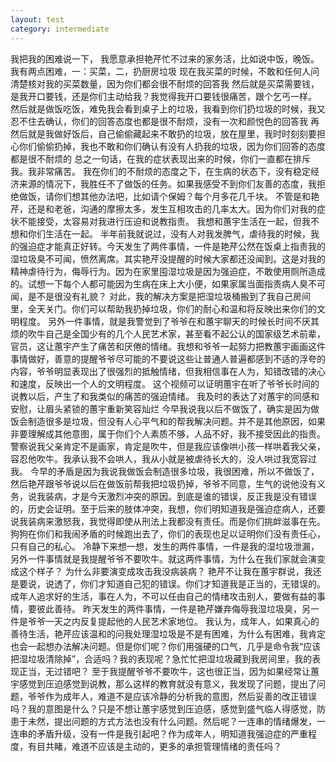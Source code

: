 ```yaml
---
layout: test
category: intermediate
---
```

我把我的困难说一下，
我愿意承担艳芹忙不过来的家务活，比如说中饭，晚饭。
我有两点困难，一：买菜，二，扔厨房垃圾
现在我买菜的时候，不敢和任何人问清楚核对我的买菜数量，因为你们都会很不耐烦的回答我
然后就是买菜需要钱，是我开口要钱，还是你们主动给我？我觉得我开口要钱很痛苦，跟个乞丐一样。
然后就是做饭吃饭，难免我会看到桌子上的垃圾，我看到你们扔垃圾的时候，我又忍不住去确认，你们的回答态度也都是很不耐烦，没有一次和颜悦色的回答我
再然后就是我做好饭后，自己偷偷藏起来不敢扔的垃圾，放在屋里，我时时刻刻要担心你们偷偷扔掉，我也不敢和你们确认有没有人扔我的垃圾，因为你们回答的态度都是很不耐烦的
总之一句话，在我的症状表现出来的时候，你们一直都在排斥我。我非常痛苦。
我在你们的不耐烦的态度之下，在生病的状态下，没有稳定经济来源的情况下，我胜任不了做饭的任务。如果我感受不到你们友善的态度，我拒绝做饭，请你们想其他办法吧，比如请个保姆？每个月多花几千块。
不管是和艳芹，还是和老爸，沟通的摩擦太多，发生互相攻击的几率太大。因为你们对我的症状不能接受，太容易对我进行压迫和说教指责。
我想和蕙宇生活在一起，但我不想和你们生活在一起。
半年前我就说过，没有人对我发脾气，虐待我的时候，我的强迫症才能真正好转。今天发生了两件事情，一件是艳芹公然在饭桌上指责我的湿垃圾臭不可闻，愤然离席。其实艳芹没提醒的时候大家都还没闻到。这是对我的精神虐待行为，侮辱行为。因为在家里囤湿垃圾是因为强迫症，不敢使用厕所造成的。试想一下每个人都可能因为生病在床上大小便，如果家属当面指责病人臭不可闻，是不是很没有礼貌？
对此，我的解决方案是把湿垃圾桶搬到了我自己房间里，全天关门。你们可以帮助我扔掉垃圾，你们的耐心和温和将反映出来你们的文明程度。
另外一件事情，就是我警觉到了爷爷在和蕙宇聊天的时候长时间不厌其烦的吹牛自己是全国少有的几个人民艺术家，甚至看不起公认的国家级艺术前辈，官员，这让蕙宇产生了痛苦和厌倦的情绪。我想和爷爷一起努力把教蕙宇画画这件事情做好，善意的提醒爷爷尽可能的不要说这些让普通人普遍都感到不适的浮夸的内容，爷爷明显表现出了很强烈的抵触情绪，但我相信事在人为，知错改错的决心和速度，反映出一个人的文明程度。
这个视频可以证明蕙宇在听了爷爷长时间的说教以后，产生了和我类似的痛苦的强迫情绪。
我及时的表达了对蕙宇的同感和安慰，让眉头紧锁的蕙宇重新笑容灿烂
今早我说我以后不做饭了，确实是因为做饭会制造很多是垃圾，但没有人心平气和的帮我解决问题。并不是其他原因，如果非要理解成其他意图，属于你们个人素质不够，人品不好，我不接受因此的指责。
警察说我父亲肯定不是画家，肯定是吹牛，但是我应该像哄小孩一样哄着我父亲，容忍他吹牛。我承认我不会哄人，我从小就是被虐待长大的，没人哄过我宽容过我。
今早的矛盾是因为我说我做饭会制造很多垃圾，我很困难，所以不做饭了，然后艳芹跟爷爷说以后在做饭前帮我把垃圾扔掉，爷爷不同意，生气的说他没有义务，说我装病，才是今天激烈冲突的原因。到底是谁的错误，反正我是没有错误的，历史会证明。至于后来的肢体冲突，我想，你们明知道我是强迫症病人，还要说我装病来激怒我，我觉得即使从刑法上我都没有责任。而是你们挑衅滋事在先。
狗狗在你们和我闹矛盾的时候跑出去了，你们的表现也足以证明你们没有责任心，只有自己的私心。
冷静下来想一想，发生的两件事情，一件是我的湿垃圾泄漏，另外一件事情就是我提醒爷爷不要吹牛。就这两件事情，为什么在我们家就会演变成这个样子？
为什么非要演变成攻击我没病装病？
艳芹不让我在蕙宇群说，我还是要说，说透了，你们才知道自己犯的错误。你们才知道我是正当的，无错误的。
成年人追求好的生活，事在人为，不可以任由自己的情绪攻击别人，要做有益的事情，要彼此善待。
昨天发生的两件事情，一件是艳芹嫌弃侮辱我湿垃圾臭，另一件是爷爷一天之内反复提起他的人民艺术家地位。
我认为，成年人，如果真心的善待生活，艳芹应该温和的问我处理湿垃圾是不是有困难，为什么有困难，我肯定也会一起想办法解决问题。但是你们呢？你们用强硬的口气，几乎是命令我“应该把湿垃圾清除掉”，合适吗？我的表现呢？急忙忙把湿垃圾藏到我房间里，我的表现正当，无过错吧？
至于我提醒爷爷不要吹牛，这也很正当，因为如果经常让蕙宇感觉到压迫感觉到说教，那么这样的教育就没有意义，我发现了问题，提出了问题，爷爷作为成年人，难道不是应该冷静的分析我的意图，然后妥善的改正错误吗？我的意图是什么？只是不想让蕙宇感觉到压迫感，感觉到盛气临人得感觉，防患于未然，提出问题的方式方法也没有什么问题。然后呢？一连串的情绪爆发，一连串的矛盾升级，没有一件是我引起吧？作为成年人，明知道我强迫症的严重程度，有目共睹，难道不应该是主动的，更多的承担管理情绪的责任吗？
